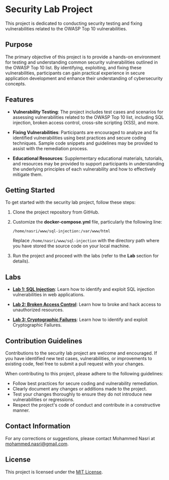 # Security Lab Project

This project is dedicated to conducting security testing and fixing vulnerabilities related to the OWASP Top 10 vulnerabilities.

## Purpose

The primary objective of this project is to provide a hands-on environment for testing and understanding common security vulnerabilities outlined in the OWASP Top 10 list. By identifying, exploiting, and fixing these vulnerabilities, participants can gain practical experience in secure application development and enhance their understanding of cybersecurity concepts.

## Features

- **Vulnerability Testing**: The project includes test cases and scenarios for assessing vulnerabilities related to the OWASP Top 10 list, including SQL injection, broken access control, cross-site scripting (XSS), and more.
  
- **Fixing Vulnerabilities**: Participants are encouraged to analyze and fix identified vulnerabilities using best practices and secure coding techniques. Sample code snippets and guidelines may be provided to assist with the remediation process.

- **Educational Resources**: Supplementary educational materials, tutorials, and resources may be provided to support participants in understanding the underlying principles of each vulnerability and how to effectively mitigate them.

## Getting Started

To get started with the security lab project, follow these steps:

1. Clone the project repository from GitHub.
2. Customize the **docker-compose.yml** file, particularly the following line:
    
	```
	/home/nasri/www/sql-injection:/var/www/html
	```
	Replace `/home/nasri/www/sql-injection` with the directory path where you have stored the source code on your local machine.
3. Run the project and proceed with the labs (refer to the **Lab** section for details).


## Labs

- **[Lab 1: SQL Injection](https://github.com/nasri-lab/security/blob/main/labs/lab1-en.md)**: Learn how to identify and exploit SQL injection vulnerabilities in web applications.

- **[Lab 2: Broken Access Control](https://github.com/nasri-lab/security/blob/main/labs/lab2-en.md)**: Learn how to broke and hack access to unauthorized resources.

- **[Lab 3: Cryptographic Failures](https://github.com/nasri-lab/security/blob/main/labs/lab3-en.md)**: Learn how to identify and exploit Cryptographic Failures.

## Contribution Guidelines

Contributions to the security lab project are welcome and encouraged. If you have identified new test cases, vulnerabilities, or improvements to existing code, feel free to submit a pull request with your changes.

When contributing to this project, please adhere to the following guidelines:

- Follow best practices for secure coding and vulnerability remediation.
- Clearly document any changes or additions made to the project.
- Test your changes thoroughly to ensure they do not introduce new vulnerabilities or regressions.
- Respect the project's code of conduct and contribute in a constructive manner.

## Contact Information

For any corrections or suggestions, please contact Mohammed Nasri at [mohammed.nasri@gmail.com](mailto:mohammed.nasri@gmail.com).

## License

This project is licensed under the [MIT License](LICENSE).
